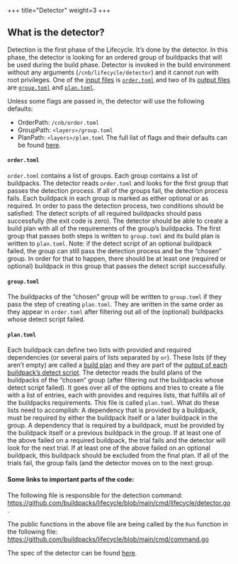 +++
title="Detector"
weight=3
+++

## What is the detector?

Detection is the first phase of the Lifecycle. It’s done by the detector.
In this phase, the detector is looking for an ordered group of buildpacks that will be used during the build phase.
Detector is invoked in the build environment without any arguments (`/cnb/lifecycle/detector`) and it cannot run with root privileges.
One of the [input files][inputs] is [`order.toml`][order] and two of its [output files][outputs] are [`group.toml`][group] and [`plan.toml`][plan].

Unless some flags are passed in, the detector will use the following defaults:
* OrderPath: `/cnb/order.toml`
* GroupPath: `<layers>/group.toml`
* PlanPath: `<layers>/plan.toml`
The full list of flags and their defaults can be found [here][detector].

#### `order.toml`
`order.toml` contains a list of groups. Each group contains a list of buildpacks.
The detector reads `order.toml` and looks for the first group that passes the detection process.
If all of the groups fail, the detection process fails.
Each buildpack in each group is marked as either optional or as required.
In order to pass the detection process, two conditions should be satisfied:
The detect scripts of all required buildpacks should pass successfully (the exit code is zero).
The detector should be able to create a build plan with all of the requirements of the group’s buildpacks.
The first group that passes both steps is written to `group.toml` and its build plan is written to `plan.toml`.
Note: if the detect script of an optional buildpack failed, the group can still pass the detection process and be the “chosen”  group. In order for that to happen, there should be at least one (required or optional) buildpack in this group that passes the detect script successfully.

#### `group.toml`
The buildpacks of the “chosen” group will be written to `group.toml` if they pass the step of creating `plan.toml`. They are written in the same order as they appear in `order.toml` after filtering out all of the (optional) buildpacks whose detect script failed.

#### `plan.toml`
Each buildpack can define two lists with provided and required dependencies (or several pairs of lists separated by `or`). These lists (if they aren’t empty) are called a [build plan][buildPlan] and they are part of the [output of each buildpack’s detect script][detectScriptOutput].
The detector reads the build plans of the buildpacks of the “chosen” group (after filtering out the buildpacks whose detect script failed). It goes over all of the options and tries to create a file with a list of entries, each with provides and requires lists, that fulfills all of the buildpacks requirements. This file is called `plan.toml`.
What do these lists need to accomplish:
A dependency that is provided by a buildpack, must be required by either the buildpack itself or a later buildpack in the group.
A dependency that is required by a buildpack, must be provided by the buildpack itself or a previous buildpack in the group.
If at least one of the above failed on a required buildpack, the trial fails and the detector will look for the next trial. If at least one of the above failed on an optional buildpack, this buildpack should be excluded from the final plan. If all of the trials fail, the group fails (and the detector moves on to the next group.

#### Some links to important parts of the code:
The following file is responsible for the detection command: https://github.com/buildpacks/lifecycle/blob/main/cmd/lifecycle/detector.go. 

The public functions in the above file are being called by the `Run` function in the following file: https://github.com/buildpacks/lifecycle/blob/main/cmd/command.go

The spec of the detector can be found [here][spec].

[inputs]: https://github.com/buildpacks/spec/blob/main/platform.md#inputs
[outputs]: https://github.com/buildpacks/spec/blob/main/platform.md#outputs
[detector]: https://github.com/buildpacks/spec/blob/main/platform.md#detector
[buildPlan]: https://github.com/buildpacks/spec/blob/main/buildpack.md#build-plan-toml
[detectScriptOutput]: https://github.com/buildpacks/spec/blob/main/buildpack.md#detection
[spec]: https://github.com/buildpacks/spec/blob/main/buildpack.md#phase-1-detection
[order]: https://github.com/buildpacks/spec/blob/main/platform.md#ordertoml-toml
[group]: https://github.com/buildpacks/spec/blob/main/platform.md#grouptoml-toml
[plan]: https://github.com/buildpacks/spec/blob/main/platform.md#plantoml-toml
